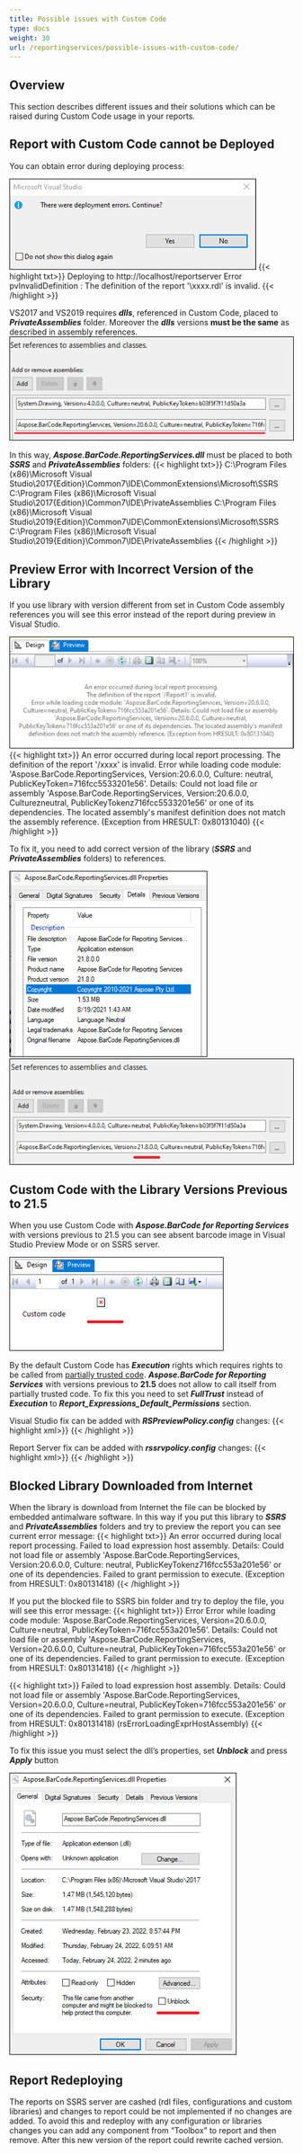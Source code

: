 ```yaml
---
title: Possible issues with Custom Code
type: docs
weight: 30
url: /reportingservices/possible-issues-with-custom-code/
---
```

## Overview
This section describes different issues and their solutions which can be raised during Custom Code usage in your reports. 

## Report with Custom Code cannot be Deployed
You can obtain error during deploying process:

<img style="border:1px solid black;" src="deploy_error_01.png" alt="Report Deployment Error" />
{{< highlight txt>}}
Deploying to http://localhost/reportserver
Error pvInvalidDefinition : The definition of the report '\xxxx.rdl' is invalid.
{{< /highlight >}}

VS2017 and VS2019 requires ***dlls***, referenced in Custom Code, placed to ***PrivateAssemblies*** folder. Moreover the ***dlls*** versions **must be the same** as described in assembly references.
<img style="border:1px solid black;" src="deploy_assemblies.png" alt="Deployed assemblies" />

In this way, ***Aspose.BarCode.ReportingServices.dll*** must be placed to both ***SSRS*** and ***PrivateAssemblies*** folders:
{{< highlight txt>}}
C:\Program Files (x86)\Microsoft Visual Studio\2017\{Edition}\Common7\IDE\CommonExtensions\Microsoft\SSRS 
C:\Program Files (x86)\Microsoft Visual Studio\2017\{Edition}\Common7\IDE\PrivateAssemblies
C:\Program Files (x86)\Microsoft Visual Studio\2019\{Edition}\Common7\IDE\CommonExtensions\Microsoft\SSRS 
C:\Program Files (x86)\Microsoft Visual Studio\2019\{Edition}\Common7\IDE\PrivateAssemblies
{{< /highlight >}}

## Preview Error with Incorrect Version of the Library

If you use library with version different from set in Custom Code assembly references you will see this error instead of the report during preview in Visual Studio.

<img style="border:1px solid black;" src="incorrectversionpreview.png" alt="Incorrect version of the Library" />
{{< highlight txt>}}
An error occurred during local report processing.
The definition of the report '/xxxx' is invalid.
Error while loading code module: 'Aspose.BarCode.ReportingServices, Version:20.6.0.0, Culture: neutral, PublicKeyToken=716fcc5533201e56'. Details: Could not load file or assembly 'Aspose.BarCode.ReportingServices, Version:20.6.0.0, Culturezneutral, PublicKeyTokenz716fcc5533201e56' or one of its dependencies. The located assembly's manifest definition does not match the assembly reference. (Exception from HRESULT: 0x80131040)
{{< /highlight >}}

To fix it, you need to add correct version of the library (***SSRS*** and ***PrivateAssemblies*** folders) to references. 

<img style="border:1px solid black;" src="incorrectversionlibrary.png" alt="Library new version" />

<img style="border:1px solid black;" src="incorrectversionreferences.png" alt="References with new version" />

## Custom Code with the Library Versions Previous to 21.5

When you use Custom Code with ***Aspose.BarCode for Reporting Services*** with versions previous to 21.5 you can see absent barcode image in Visual Studio Preview Mode or on SSRS server.

<img style="border:1px solid black;" src="fulltrust_vspreview.png" alt="Preview without FullTrust" />

By the default Custom Code has ***Execution*** rights which requires rights to be called from [partially trusted code]( https://docs.microsoft.com/dotnet/api/system.security.allowpartiallytrustedcallersattribute ). ***Aspose.BarCode for Reporting Services*** with versions previous to **21.5** does not allow to call itself from partially trusted code. To fix this you need to set ***FullTrust*** instead of ***Execution*** to ***Report_Expressions_Default_Permissions*** section.

Visual Studio fix can be added with ***RSPreviewPolicy.config*** changes:
{{< highlight xml>}}
<configuration>
	<mscorlib>
		<security>
			<policy>
				<PolicyLevel version="1">
					<CodeGroup class="FirstMatchCodeGroup" version="1" PermissionSetName="Nothing">
						<!-- Set Custom Code permission from Execution to FullTrust. -->
						<CodeGroup class="UnionCodeGroup" version="1" PermissionSetName="FullTrust" Name="Report_Expressions_Default_Permissions" Description="This code group grants default permissions for code in report expressions and Code element. ">
							<IMembershipCondition class="StrongNameMembershipCondition" version="1" PublicKeyBlob="0024000004800000940000000602000000240000525341310004000001000100512C8E872E28569E733BCB123794DAB55111A0570B3B3D4DE3794153DEA5EFB7C3FEA9F2D8236CFF320C4FD0EAD5F677880BF6C181F296C751C5F6E65B04D3834C02F792FEE0FE452915D44AFE74A0C27E0D8E4B8D04EC52A8E281E01FF47E7D694E6C7275A09AFCBFD8CC82705A06B20FD6EF61EBBA6873E29C8C0F2CAEDDA2"/>
						</CodeGroup>
					</CodeGroup>
				</PolicyLevel>
			</policy>
		</security>
	</mscorlib>
</configuration>
{{< /highlight >}}

Report Server fix can be added with ***rssrvpolicy.config*** changes:
{{< highlight xml>}}
<configuration>
	<mscorlib>
		<security>
			<policy>
				<PolicyLevel version="1">
					<CodeGroup class="FirstMatchCodeGroup" version="1" PermissionSetName="Nothing">
						<!-- Set Custom Code permission from Execution to FullTrust. -->
						<CodeGroup class="UnionCodeGroup" version="1" PermissionSetName="FullTrust" Name="Report_Expressions_Default_Permissions" Description="This code group grants default permissions for code in report expressions and Code element. ">
							<IMembershipCondition class="StrongNameMembershipCondition" version="1" PublicKeyBlob="0024000004800000940000000602000000240000525341310004000001000100512C8E872E28569E733BCB123794DAB55111A0570B3B3D4DE3794153DEA5EFB7C3FEA9F2D8236CFF320C4FD0EAD5F677880BF6C181F296C751C5F6E65B04D3834C02F792FEE0FE452915D44AFE74A0C27E0D8E4B8D04EC52A8E281E01FF47E7D694E6C7275A09AFCBFD8CC82705A06B20FD6EF61EBBA6873E29C8C0F2CAEDDA2"/>
						</CodeGroup>
					</CodeGroup>
				</PolicyLevel>
			</policy>
		</security>
	</mscorlib>
</configuration>
{{< /highlight >}}

## Blocked Library Downloaded from Internet

When the library is download from Internet the file can be blocked by embedded antimalware software. In this way if you put this library to ***SSRS*** and ***PrivateAssemblies*** folders and try to preview the report you can see current error message:
{{< highlight txt>}}
An error occurred during local report processing.
Failed to load expression host assembly. Details: Could not load file or assembly 'Aspose.BarCode.ReportingServices, Version:20.6.0.0, Culture: neutral, PublicKeyTokenz716fcc553a201e56' or one of its dependencies. Failed to grant permission to execute. (Exception from HRESULT: 0x80131418)
{{< /highlight >}}

If you put the blocked file to SSRS bin folder and try to deploy the file, you will see this error message:
{{< highlight txt>}}
Error		Error while loading code module: ‘Aspose.BarCode.ReportingServices, Version=20.6.0.0, Culture=neutral, PublicKeyToken=716fcc553a201e56’. Details: Could not load file or assembly 'Aspose.BarCode.ReportingServices, Version=20.6.0.0, Culture=neutral, PublicKeyToken=716fcc553a201e56' or one of its dependencies. Failed to grant permission to execute. (Exception from HRESULT: 0x80131418)
{{< /highlight >}}

{{< highlight txt>}}
Failed to load expression host assembly. Details: Could not load file or assembly 'Aspose.BarCode.ReportingServices, Version=20.6.0.0, Culture=neutral, PublicKeyToken=716fcc553a201e56' or one of its dependencies. Failed to grant permission to execute. (Exception from HRESULT: 0x80131418) (rsErrorLoadingExprHostAssembly)
{{< /highlight >}}

To fix this issue you must select the dll’s properties, set ***Unblock*** and press ***Apply*** button

<img style="border:1px solid black;" src="unlock_locked_dll.png" alt="Unlock the library" />

## Report Redeploying

The reports on SSRS server are cashed (rdl files, configurations and custom libraries) and changes to report could be not implemented if no changes are added. To avoid this and redeploy with any configuration or libraries changes you can add any component from “Toolbox” to report and then remove. After this new version of the report could rewrite cached version. 